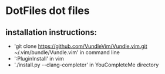 # DotFiles dot files 
## installation instructions: 
+ 'git clone https://github.com/VundleVim/Vundle.vim.git ~/.vim/bundle/Vundle.vim' in command line 
+ ':PluginInstall' in vim 
+ './install.py --clang-completer' in YouCompleteMe directory
